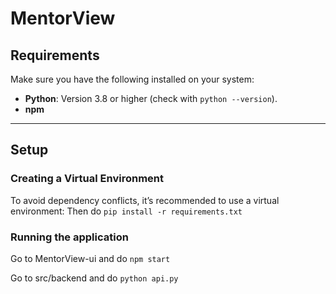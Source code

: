 # MentorView

## Requirements

Make sure you have the following installed on your system:
- **Python**: Version 3.8 or higher (check with `python --version`).
- **npm**

---

## Setup

### Creating a Virtual Environment

To avoid dependency conflicts, it’s recommended to use a virtual environment:
Then do ``` pip install -r requirements.txt ``` 

### Running the application ###
Go to MentorView-ui and do ``` npm start ``` 

Go to src/backend and do ``` python api.py ```

